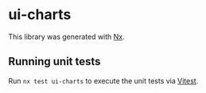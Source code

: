 # ui-charts

This library was generated with [Nx](https://nx.dev).

## Running unit tests

Run `nx test ui-charts` to execute the unit tests via [Vitest](https://vitest.dev/).
